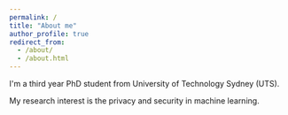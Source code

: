 ```yaml
---
permalink: /
title: "About me"
author_profile: true
redirect_from: 
  - /about/
  - /about.html
---
```



I'm a third year PhD student from University of Technology Sydney (UTS).
 
 
My research interest is the privacy and security in machine learning. 
 

